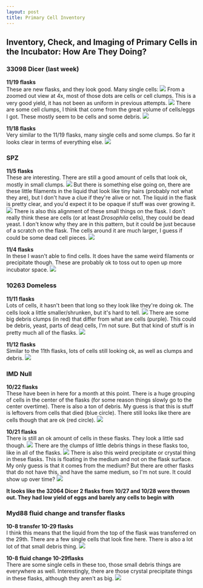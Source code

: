 ```yaml
---
layout: post
title: Primary Cell Inventory
---
```


## Inventory, Check, and Imaging of Primary Cells in the Incubator: How Are They Doing?

### 33098 Dicer (last week)

**11/19 flasks**  
These are new flasks, and they look good. Many single cells:
![](https://raw.githubusercontent.com/meschedl/Unckless-Lab-Notebook-Maggie/master/images/20211118-dicer-cells-day4-3.jpeg)
From a zoomed out view at 4x, most of those dots are cells or cell clumps. This is a very good yield, it has not been as uniform in previous attempts.
![](https://raw.githubusercontent.com/meschedl/Unckless-Lab-Notebook-Maggie/master/images/20211118-dicer-cells-day4-1.jpeg)
There are some cell clumps, I think that come from the great volume of cells/eggs I got. These mostly seem to be cells and some debris.
![](https://raw.githubusercontent.com/meschedl/Unckless-Lab-Notebook-Maggie/master/images/20211118-dicer-cells-day4-2.jpeg)

**11/18 flasks**  
Very similar to the 11/19 flasks, many single cells and some clumps. So far it looks clear in terms of everything else.
![](https://raw.githubusercontent.com/meschedl/Unckless-Lab-Notebook-Maggie/master/images/20211119-dicer-cells-day-3.jpeg)

### SPZ

**11/5 flasks**  
These are interesting. There are still a good amount of cells that look ok, mostly in small clumps.
![](https://raw.githubusercontent.com/meschedl/Unckless-Lab-Notebook-Maggie/master/images/20211105-spz-imaged-20211122-2.jpeg)
But there is something else going on, there are these little filaments in the liquid that look like tiny hairs (probably not what they are), but I don't have a clue if they're alive or not. The liquid in the flask is pretty clear, and you'd expect it to be opaque if stuff was over growing it.
![](https://raw.githubusercontent.com/meschedl/Unckless-Lab-Notebook-Maggie/master/images/20211105-spz-imaged-20211122-1.jpeg)
There is also this alignment of these small things on the flask. I don't really think these are cells (or at least _Drosophila_ cells), they could be dead yeast. I don't know why they are in this pattern, but it could be just because of a scratch on the flask. The cells around it are much larger, I guess if could be some dead cell pieces.
![](https://raw.githubusercontent.com/meschedl/Unckless-Lab-Notebook-Maggie/master/images/20211105-spz-imaged-20211122-3.jpeg)

**11/4 flasks**  
In these I wasn't able to find cells. It does have the same weird filaments or precipitate though. These are probably ok to toss out to open up more incubator space.
![](https://raw.githubusercontent.com/meschedl/Unckless-Lab-Notebook-Maggie/master/images/20211104-spz-imaged-20211122.jpeg)

### 10263 Domeless

**11/11 flasks**   
Lots of cells, it hasn't been that long so they look like they're doing ok. The cells look a little smaller/shrunken, but it's hard to tell.
![](https://raw.githubusercontent.com/meschedl/Unckless-Lab-Notebook-Maggie/master/images/20211111-domeless-imaged-20211122-1.jpeg)
There are some big debris clumps (in red) that differ from what are cells (purple). This could be debris, yeast, parts of dead cells, I'm not sure. But that kind of stuff is in pretty much all of the flasks.
![](https://raw.githubusercontent.com/meschedl/Unckless-Lab-Notebook-Maggie/master/images/20211111-domeless-imaged-20211122-2.jpeg)

**11/12 flasks**  
Similar to the 11th flasks, lots of cells still looking ok, as well as clumps and debris.
![](https://raw.githubusercontent.com/meschedl/Unckless-Lab-Notebook-Maggie/master/images/20211112-domeless-imaged-20211122.jpeg)

### IMD Null

**10/22 flasks**  
These have been in here for a month at this point. There is a huge grouping of cells in the center of the flasks (for some reason things slowly go to the center overtime). There is also a ton of debris. My guess is that this is stuff is leftovers from cells that died (blue circle). There still looks like there are cells though that are ok (red circle).
![](https://raw.githubusercontent.com/meschedl/Unckless-Lab-Notebook-Maggie/master/images/20211022-imdnull-imaged-20211122.jpeg)

**10/21 flasks**  
There is still an ok amount of cells in these flasks. They look a little sad though.
![](https://raw.githubusercontent.com/meschedl/Unckless-Lab-Notebook-Maggie/master/images/20211021-imdnull-imaged-20211122-3.jpeg)
There are the clumps of little debris things in these flasks too, like in all of the flasks.
![](https://raw.githubusercontent.com/meschedl/Unckless-Lab-Notebook-Maggie/master/images/20211021-imdnull-imaged-20211122-1.jpeg)
There is also this weird precipitate or crystal thing in these flasks. This is floating in the medium and not on the flask surface. My only guess is that it comes from the  medium? But there are other flasks that do not have this, and have the same medium, so I'm not sure. It could show up over time?
![](https://raw.githubusercontent.com/meschedl/Unckless-Lab-Notebook-Maggie/master/images/20211021-imdnull-imaged-20211122-2.jpeg)


**It looks like the 32064 Dicer 2 flasks from 10/27 and 10/28 were thrown out. They had low yield of eggs and barely any cells to begin with**

### Myd88 fluid change and transfer flasks

**10-8 transfer 10-29 flasks**   
I think  this means that the liquid from the top of the flask was transferred on the 29th. There are a few single cells that look fine here. There is also a lot lot of that small debris thing.
![](https://raw.githubusercontent.com/meschedl/Unckless-Lab-Notebook-Maggie/master/images/20211008-myd88-fc-imaged-20211122.jpeg)

**10-8 fluid change 10-29flasks**  
There are some single cells in these too, those small debris things are everywhere as well. Interestingly, there are those crystal precipitate things in these flasks, although they aren't as big.
![](https://raw.githubusercontent.com/meschedl/Unckless-Lab-Notebook-Maggie/master/images/20211008-myd88-transfer-imaged-20211122.jpeg)
